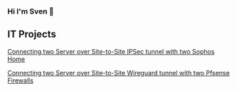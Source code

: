 ### Hi I'm Sven 👋

## IT Projects
[Connecting two Server over Site-to-Site IPSec tunnel with two Sophos Home](https://github.com/sven-siebe/connecting-with-sophos)

[Connecting two Server over Site-to-Site Wireguard tunnel with two Pfsense Firewalls](https://github.com/sven-siebe/connecting-with-pfsense)
